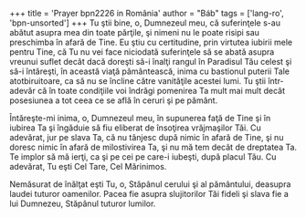 +++
title = 'Prayer bpn2226 in România'
author = "Báb"
tags = ['lang-ro', 'bpn-unsorted']
+++
Tu ştii bine, o, Dumnezeul meu, că suferinţele s-au abătut asupra mea din toate părţile, şi nimeni nu le poate risipi sau preschimba în afară de Tine. Eu ştiu cu certitudine, prin virtutea iubirii mele pentru Tine, că Tu nu vei face niciodată suferinţele să se abată asupra vreunui suflet decât dacă doreşti să-i înalţi rangul în Paradisul Tău celest şi să-i întăreşti, în această viaţă pământească, inima cu bastionul puterii Tale atotbiruitoare, ca să nu se încline către vanităţile acestei lumi. Tu ştii într-adevăr că în toate condiţiile voi îndrăgi pomenirea Ta mult mai mult decât posesiunea a tot ceea ce se află în ceruri şi pe pământ.

Întăreşte-mi inima, o, Dumnezeul meu, în supunerea faţă de Tine şi în iubirea Ta şi îngăduie să fiu eliberat de însoţirea vrăjmaşilor Tăi. Cu adevărat, jur pe slava Ta, că nu tânjesc după nimic în afară de Tine, şi nu doresc nimic în afară de milostivirea Ta, şi nu mă tem decât de dreptatea Ta. Te implor să mă ierţi, ca şi pe cei pe care-i iubeşti, după placul Tău. Cu adevărat, Tu eşti Cel Tare, Cel Mărinimos.

Nemăsurat de înălţat eşti Tu, o, Stăpânul cerului şi al pământului, deasupra laudei tuturor oamenilor. Pacea fie asupra slujitorilor Tăi fideli şi slava fie a lui Dumnezeu, Stăpânul tuturor lumilor.
